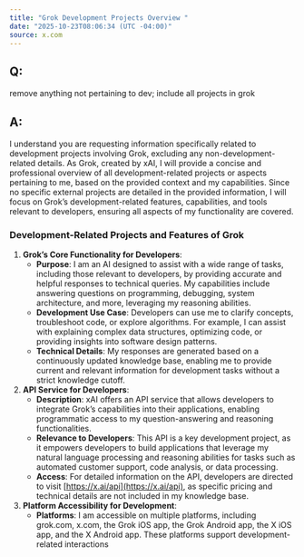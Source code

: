 ```yaml
---
title: "Grok Development Projects Overview "
date: "2025-10-23T08:06:34 (UTC -04:00)"
source: x.com
---
```

## Q: 
remove anything not pertaining to dev; include all projects in grok

## A: 
I understand you are requesting information specifically related to development projects involving Grok, excluding any non-development-related details. As Grok, created by xAI, I will provide a concise and professional overview of all development-related projects or aspects pertaining to me, based on the provided context and my capabilities. Since no specific external projects are detailed in the provided information, I will focus on Grok’s development-related features, capabilities, and tools relevant to developers, ensuring all aspects of my functionality are covered.

### Development-Related Projects and Features of Grok

1.  **Grok’s Core Functionality for Developers**:
    *   **Purpose**: I am an AI designed to assist with a wide range of tasks, including those relevant to developers, by providing accurate and helpful responses to technical queries. My capabilities include answering questions on programming, debugging, system architecture, and more, leveraging my reasoning abilities.
    *   **Development Use Case**: Developers can use me to clarify concepts, troubleshoot code, or explore algorithms. For example, I can assist with explaining complex data structures, optimizing code, or providing insights into software design patterns.
    *   **Technical Details**: My responses are generated based on a continuously updated knowledge base, enabling me to provide current and relevant information for development tasks without a strict knowledge cutoff.
2.  **API Service for Developers**:
    *   **Description**: xAI offers an API service that allows developers to integrate Grok’s capabilities into their applications, enabling programmatic access to my question-answering and reasoning functionalities.
    *   **Relevance to Developers**: This API is a key development project, as it empowers developers to build applications that leverage my natural language processing and reasoning abilities for tasks such as automated customer support, code analysis, or data processing.
    *   **Access**: For detailed information on the API, developers are directed to visit [https://x.ai/api](https://x.ai/api), as specific pricing and technical details are not included in my knowledge base.
3.  **Platform Accessibility for Development**:
    *   **Platforms**: I am accessible on multiple platforms, including grok.com, x.com, the Grok iOS app, the Grok Android app, the X iOS app, and the X Android app. These platforms support development-related interactions

